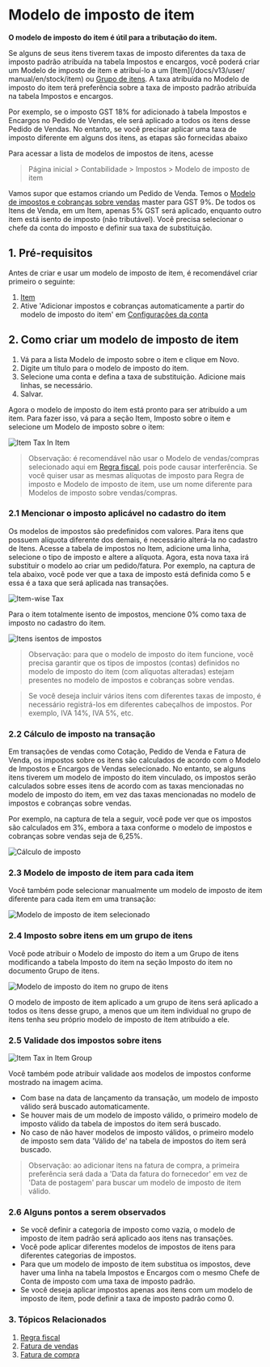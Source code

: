 # Modelo de imposto de item


**O modelo de imposto do item é útil para a tributação do item.**


Se alguns de seus itens tiverem taxas de imposto diferentes da taxa de imposto padrão atribuída na tabela Impostos e encargos, você poderá criar um Modelo de imposto de item e atribuí-lo a um [Item](/docs/v13/user/ manual/en/stock/item) ou [Grupo de itens](/docs/pt/stock/item-group). A taxa atribuída no Modelo de imposto do item terá preferência sobre a taxa de imposto padrão atribuída na tabela Impostos e encargos.


Por exemplo, se o imposto GST 18% for adicionado à tabela Impostos e Encargos no Pedido de Vendas, ele será aplicado a todos os itens desse Pedido de Vendas. No entanto, se você precisar aplicar uma taxa de imposto diferente em alguns dos itens, as etapas são fornecidas abaixo


Para acessar a lista de modelos de impostos de itens, acesse



> 
> Página inicial > Contabilidade > Impostos > Modelo de imposto de item
> 
> 
> 


Vamos supor que estamos criando um Pedido de Venda. Temos o [Modelo de impostos e cobranças sobre vendas](/docs/pt/selling/sales-taxes-and-charges-template) master para GST 9%. De todos os Itens de Venda, em um Item, apenas 5% GST será aplicado, enquanto outro item está isento de imposto (não tributável). Você precisa selecionar o chefe da conta do imposto e definir sua taxa de substituição.


## 1. Pré-requisitos


Antes de criar e usar um modelo de imposto de item, é recomendável criar primeiro o seguinte:


1. [Item](/docs/pt/stock/item)
2. Ative 'Adicionar impostos e cobranças automaticamente a partir do modelo de imposto do item' em [Configurações da conta](/docs/pt/accounts/accounts-settings)


## 2. Como criar um modelo de imposto de item


1. Vá para a lista Modelo de imposto sobre o item e clique em Novo.
2. Digite um título para o modelo de imposto do item.
3. Selecione uma conta e defina a taxa de substituição. Adicione mais linhas, se necessário.
4. Salvar.


Agora o modelo de imposto do item está pronto para ser atribuído a um item. Para fazer isso, vá para a seção Item, Imposto sobre o item e selecione um Modelo de imposto sobre o item:


![Item Tax In Item](/files/item-tax-in-item.png)



> 
> Observação: é recomendável não usar o Modelo de vendas/compras selecionado aqui em [Regra fiscal](/docs/pt/accounts/tax-rule), pois pode causar interferência. Se você quiser usar as mesmas alíquotas de imposto para Regra de imposto e Modelo de imposto de item, use um nome diferente para Modelos de imposto sobre vendas/compras.
> 
> 
> 


### 2.1 Mencionar o imposto aplicável no cadastro do item


Os modelos de impostos são predefinidos com valores. Para itens que possuem alíquota diferente dos demais, é necessário alterá-la no cadastro de Itens. Acesse a tabela de impostos no Item, adicione uma linha, selecione o tipo de imposto e altere a alíquota. Agora, esta nova taxa irá substituir o modelo ao criar um pedido/fatura. Por exemplo, na captura de tela abaixo, você pode ver que a taxa de imposto está definida como 5 e essa é a taxa que será aplicada nas transações.


![Item-wise Tax](/files/item-wise-tax.png)


Para o item totalmente isento de impostos, mencione 0% como taxa de imposto no cadastro do item.


![Itens isentos de impostos](/files/tax-exempted-item.png)



> 
> Observação: para que o modelo de imposto do item funcione, você precisa garantir que os tipos de impostos (contas) definidos no modelo de imposto do item (com alíquotas alteradas) estejam presentes no modelo de impostos e cobranças sobre vendas.
> 
> 
> 



> 
> Se você deseja incluir vários itens com diferentes taxas de imposto, é necessário registrá-los em diferentes cabeçalhos de impostos. Por exemplo, IVA 14%, IVA 5%, etc.
> 
> 
> 


### 2.2 Cálculo de imposto na transação


Em transações de vendas como Cotação, Pedido de Venda e Fatura de Venda, os impostos sobre os itens são calculados de acordo com o Modelo de Impostos e Encargos de Vendas selecionado. No entanto, se alguns itens tiverem um modelo de imposto do item vinculado, os impostos serão calculados sobre esses itens de acordo com as taxas mencionadas no modelo de imposto do item, em vez das taxas mencionadas no modelo de impostos e cobranças sobre vendas.


Por exemplo, na captura de tela a seguir, você pode ver que os impostos são calculados em 3%, embora a taxa conforme o modelo de impostos e cobranças sobre vendas seja de 6,25%.


![Cálculo de imposto](/files/tax-calculation.png)


### 2.3 Modelo de imposto de item para cada item


Você também pode selecionar manualmente um modelo de imposto de item diferente para cada item em uma transação:


![Modelo de imposto de item selecionado](/files/select-item-tax-template.png)


### 2.4 Imposto sobre itens em um grupo de itens


Você pode atribuir o Modelo de imposto do item a um Grupo de itens modificando a tabela Imposto do item na seção Imposto do item no documento Grupo de itens.


![Modelo de imposto do item no grupo de itens](/files/item-tax-template-in-item-group.png)


O modelo de imposto de item aplicado a um grupo de itens será aplicado a todos os itens desse grupo, a menos que um item individual no grupo de itens tenha seu próprio modelo de imposto de item atribuído a ele.


### 2.5 Validade dos impostos sobre itens


![Item Tax in Item Group](/files/item-tax-in-item.png)


Você também pode atribuir validade aos modelos de impostos conforme mostrado na imagem acima.


* Com base na data de lançamento da transação, um modelo de imposto válido será buscado automaticamente.
* Se houver mais de um modelo de imposto válido, o primeiro modelo de imposto válido da tabela de impostos do item será buscado.
* No caso de não haver modelos de imposto válidos, o primeiro modelo de imposto sem data 'Válido de' na tabela de impostos do item será buscado.



> 
> Observação: ao adicionar itens na fatura de compra, a primeira preferência será dada a 'Data da fatura do fornecedor' em vez de 'Data de postagem' para buscar um modelo de imposto de item válido.
> 
> 
> 


### 2.6 Alguns pontos a serem observados


* Se você definir a categoria de imposto como vazia, o modelo de imposto de item padrão será aplicado aos itens nas transações.
* Você pode aplicar diferentes modelos de impostos de itens para diferentes categorias de impostos.
* Para que um modelo de imposto de item substitua os impostos, deve haver uma linha na tabela Impostos e Encargos com o mesmo Chefe de Conta de imposto com uma taxa de imposto padrão.
* Se você deseja aplicar impostos apenas aos itens com um modelo de imposto de item, pode definir a taxa de imposto padrão como 0.


### 3. Tópicos Relacionados


1. [Regra fiscal](/docs/pt/accounts/tax-rule)
2. [Fatura de vendas](/docs/pt/accounts/sales-invoice)
3. [Fatura de compra](/docs/pt/accounts/purchase-invoice)

